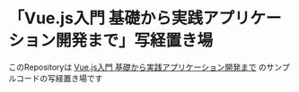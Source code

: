 # 「Vue.js入門 基礎から実践アプリケーション開発まで」写経置き場

このRepositoryは [Vue.js入門 基礎から実践アプリケーション開発まで](https://www.amazon.co.jp/dp/B07J6FP6NQ) のサンプルコードの写経置き場です


